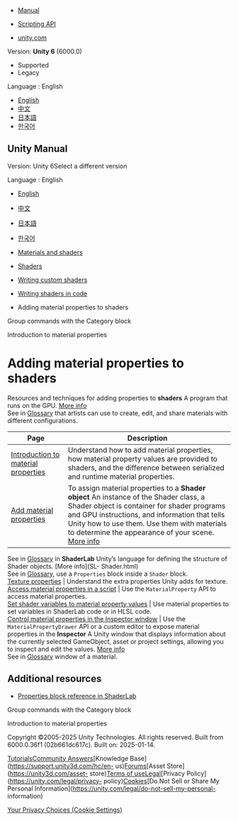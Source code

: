 [](https://docs.unity3d.com)

  * [Manual](../Manual/index.html)
  * [Scripting API](../ScriptReference/index.html)

  * [unity.com](https://unity.com/)

Version: **Unity 6** (6000.0)

  * Supported
  * Legacy

Language : English

  * [English](/Manual/writing-shader-change-properties.html)
  * [中文](/cn/current/Manual/writing-shader-change-properties.html)
  * [日本語](/ja/current/Manual/writing-shader-change-properties.html)
  * [한국어](/kr/current/Manual/writing-shader-change-properties.html)

[](https://docs.unity3d.com)

## Unity Manual

Version: Unity 6Select a different version

Language : English

  * [English](/Manual/writing-shader-change-properties.html)
  * [中文](/cn/current/Manual/writing-shader-change-properties.html)
  * [日本語](/ja/current/Manual/writing-shader-change-properties.html)
  * [한국어](/kr/current/Manual/writing-shader-change-properties.html)

  * [Materials and shaders](materials-and-shaders.html)
  * [Shaders](Shaders.html)
  * [Writing custom shaders](writing-custom-shaders.html)
  * [Writing shaders in code](shader-writing.html)
  * Adding material properties to shaders

[](SL-Other.html)

Group commands with the Category block

[](writing-shader-material-properties.html)

Introduction to material properties

# Adding material properties to shaders

Resources and techniques for adding properties to **shaders** A program that
runs on the GPU. [More info](Shaders.html)  
See in [Glossary](Glossary.html#Shader) that artists can use to create, edit,
and share materials with different configurations.

**Page** | **Description**  
---|---  
[Introduction to material properties](writing-shader-material-properties.html) | Understand how to add material properties, how material property values are provided to shaders, and the difference between serialized and runtime material properties.  
[Add material properties](SL-PropertiesInPrograms.html) | To assign material properties to a **Shader object** An instance of the Shader class, a Shader object is container for shader programs and GPU instructions, and information that tells Unity how to use them. Use them with materials to determine the appearance of your scene. [More info](shader-objects.html)  
See in [Glossary](Glossary.html#Shaderobject) in **ShaderLab** Unity’s
language for defining the structure of Shader objects. [More info](SL-
Shader.html)  
See in [Glossary](Glossary.html#ShaderLab), use a `Properties` block inside a
`Shader` block.  
[Texture properties](material-properties-texture-properties.html) | Understand the extra properties Unity adds for texture.  
[Access material properties in a script](writing-shader-use-material-properties-code.html) | Use the `MaterialProperty` API to access material properties.  
[Set shader variables to material property values](writing-shader-use-material-properties.html) | Use material properties to set variables in ShaderLab code or in HLSL code.  
[Control material properties in the Inspector window](writing-shader-display-types.html) | Use the `MaterialPropertyDrawer` API or a custom editor to expose material properties in the **Inspector** A Unity window that displays information about the currently selected GameObject, asset or project settings, allowing you to inspect and edit the values. [More info](UsingTheInspector.html)  
See in [Glossary](Glossary.html#Inspector) window of a material.  
  
## Additional resources

  * [Properties block reference in ShaderLab](SL-Properties.html)

[](SL-Other.html)

Group commands with the Category block

[](writing-shader-material-properties.html)

Introduction to material properties

Copyright ©2005-2025 Unity Technologies. All rights reserved. Built from
6000.0.36f1 (02b661dc617c). Built on: 2025-01-14.

[Tutorials](https://learn.unity.com/)[Community
Answers](https://answers.unity3d.com)[Knowledge
Base](https://support.unity3d.com/hc/en-
us)[Forums](https://forum.unity3d.com)[Asset Store](https://unity3d.com/asset-
store)[Terms of
use](https://docs.unity3d.com/Manual/TermsOfUse.html)[Legal](https://unity.com/legal)[Privacy
Policy](https://unity.com/legal/privacy-
policy)[Cookies](https://unity.com/legal/cookie-policy)[Do Not Sell or Share
My Personal Information](https://unity.com/legal/do-not-sell-my-personal-
information)

[Your Privacy Choices (Cookie Settings)](javascript:void\(0\);)

